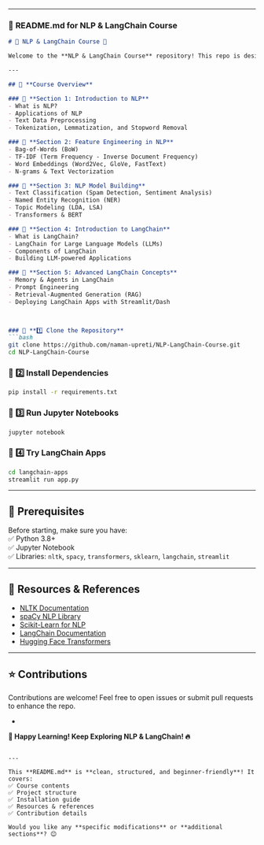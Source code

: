 
---

### 📌 **README.md for NLP & LangChain Course**  

```markdown
# 🧠 NLP & LangChain Course 🚀  

Welcome to the **NLP & LangChain Course** repository! This repo is designed to provide a structured learning path for **Natural Language Processing (NLP)** and **LangChain**, covering key concepts, hands-on projects, and real-world applications.  

---

## 📖 **Course Overview**  

### 🔹 **Section 1: Introduction to NLP**  
- What is NLP?  
- Applications of NLP  
- Text Data Preprocessing  
- Tokenization, Lemmatization, and Stopword Removal  

### 🔹 **Section 2: Feature Engineering in NLP**  
- Bag-of-Words (BoW)  
- TF-IDF (Term Frequency - Inverse Document Frequency)  
- Word Embeddings (Word2Vec, GloVe, FastText)  
- N-grams & Text Vectorization  

### 🔹 **Section 3: NLP Model Building**  
- Text Classification (Spam Detection, Sentiment Analysis)  
- Named Entity Recognition (NER)  
- Topic Modeling (LDA, LSA)  
- Transformers & BERT  

### 🔹 **Section 4: Introduction to LangChain**  
- What is LangChain?  
- LangChain for Large Language Models (LLMs)  
- Components of LangChain  
- Building LLM-powered Applications  

### 🔹 **Section 5: Advanced LangChain Concepts**  
- Memory & Agents in LangChain  
- Prompt Engineering  
- Retrieval-Augmented Generation (RAG)  
- Deploying LangChain Apps with Streamlit/Dash  

 

### 🔹 **1️⃣ Clone the Repository**  
```bash
git clone https://github.com/naman-upreti/NLP-LangChain-Course.git
cd NLP-LangChain-Course
```

### 🔹 **2️⃣ Install Dependencies**  
```bash
pip install -r requirements.txt
```

### 🔹 **3️⃣ Run Jupyter Notebooks**  
```bash
jupyter notebook
```

### 🔹 **4️⃣ Try LangChain Apps**  
```bash
cd langchain-apps
streamlit run app.py
```

---

## 📌 **Prerequisites**  
Before starting, make sure you have:  
✅ Python 3.8+  
✅ Jupyter Notebook  
✅ Libraries: `nltk`, `spacy`, `transformers`, `sklearn`, `langchain`, `streamlit`  

---

## 📌 **Resources & References**  

- [NLTK Documentation](https://www.nltk.org/)  
- [spaCy NLP Library](https://spacy.io/)  
- [Scikit-Learn for NLP](https://scikit-learn.org/stable/)  
- [LangChain Documentation](https://python.langchain.com/en/latest/)  
- [Hugging Face Transformers](https://huggingface.co/docs/transformers/index)  

---

## ⭐ **Contributions**  

Contributions are welcome! Feel free to open issues or submit pull requests to enhance the repo.  

-

**🚀 Happy Learning! Keep Exploring NLP & LangChain! 🔥**  
```

---

This **README.md** is **clean, structured, and beginner-friendly**! It covers:  
✅ Course contents  
✅ Project structure  
✅ Installation guide  
✅ Resources & references  
✅ Contribution details  

Would you like any **specific modifications** or **additional sections**? 😊
